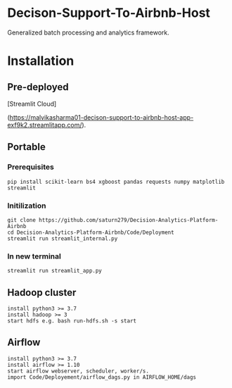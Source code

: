 # Decison-Support-To-Airbnb-Host
Generalized batch processing and analytics framework.
# Installation
## Pre-deployed

[Streamlit Cloud]

(https://malvikasharma01-decison-support-to-airbnb-host-app-exf9k2.streamlitapp.com/).
## Portable
### Prerequisites
```
pip install scikit-learn bs4 xgboost pandas requests numpy matplotlib streamlit 
```
### Initilization
```
git clone https://github.com/saturn279/Decision-Analytics-Platform-Airbnb
cd Decision-Analytics-Platform-Airbnb/Code/Deployment
streamlit run streamlit_internal.py 
```
### In new terminal
```
streamlit run streamlit_app.py
```
## Hadoop cluster
```
install python3 >= 3.7
install hadoop >= 3
start hdfs e.g. bash run-hdfs.sh -s start
```
## Airflow
```
install python3 >= 3.7
install airflow >= 1.10
start airflow webserver, scheduler, worker/s.
import Code/Deployement/airflow_dags.py in AIRFLOW_HOME/dags
```
